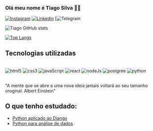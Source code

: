 
### Olá meu nome é Tiago Silva 🧑‍💻

[![Instagram](https://img.shields.io/badge/Instagram-E4405F?style=for-the-badge&logo=instagram&logoColor=white)](http://Instagram.com)
[![Linkedin](https://img.shields.io/badge/LinkedIn-0077B5?style=for-the-badge&logo=linkedin&logoColor=white)](https://www.linkedin.com/in/tiago-s-s/)
[![Telegram](https://img.shields.io/badge/Telegram-2CA5E0?style=for-the-badge&logo=telegram&logoColor=white)


![Tiago GitHub stats](https://github-readme-stats.vercel.app/api?username=tiagoss-cubos&show_icons=true&theme=tokyonight)

[![Top Langs](https://github-readme-stats.vercel.app/api/top-langs/?username=tiagoss-cubos&layout=compact)](https://github.com/anuraghazra/github-readme-stats)


## Tecnologias utilizadas

<div sytle="display: inline_block"><br/>
  <img align="center" alt="html5" src="https://img.shields.io/badge/HTML5-E34F26?style=for-the-badge&logo=html5&logoColor=white"/>
  <img align="center" alt="css3" src="https://img.shields.io/badge/CSS3-1572B6?style=for-the-badge&logo=css3&logoColor=white"/>
  <img align="center" alt="javaScript" src="https://img.shields.io/badge/JavaScript-F7DF1E?style=for-the-badge&logo=javascript&logoColor=black"/>
  <img align="center" alt="react" src="https://img.shields.io/badge/React-20232A?style=for-the-badge&logo=react&logoColor=61DAFB"/>
  <img align="center" alt="nodeJs" src="https://img.shields.io/badge/Node.js-43853D?style=for-the-badge&logo=node.js&logoColor=white"/>
  <img align="center" alt="postgree" src="https://img.shields.io/badge/PostgreSQL-316192?style=for-the-badge&logo=postgresql&logoColor=white"/>
  <img align="center" alt="python" src="https://img.shields.io/badge/Python-14354C?style=for-the-badge&logo=python&logoColor=white"/>
</div><br/>

"A mente que se abre a uma nova ideia jamais voltará ao seu tamanho oroginal. Albert Einstein"

## O que tenho estudado:
- [Python aplicado ao Django](https://www.udemy.com/course/python-3-do-zero-ao-avancado/)<br/>
- [Python para análise de dados](https://www.datascienceacademy.com.br/cursosgratuitos?msg=not-logged-in)<br/>

